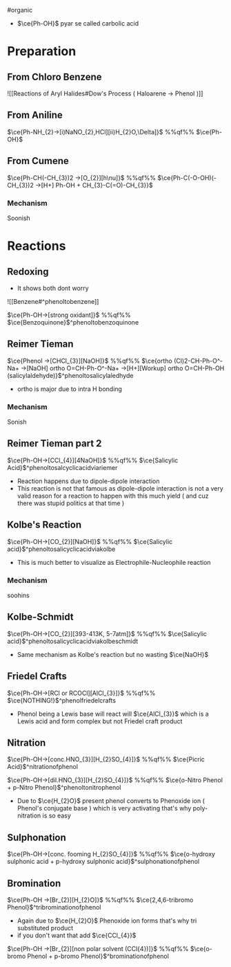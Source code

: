 #organic 

- $\ce{Ph-OH}$ pyar se called carbolic acid

# Preparation

## From Chloro Benzene

![[Reactions of Aryl Halides#Dow's Process ( Haloarene -> Phenol )]]

## From Aniline

$\ce{Ph-NH_{2}->[i)NaNO_{2},HCl][ii)H_{2}O,\Delta]}$ %%qf%% $\ce{Ph-OH}$

## From Cumene

$\ce{Ph-CH(-CH_{3})2 ->[O_{2}][h\nu]}$ %%qf%% $\ce{Ph-C(-O-OH)(-CH_{3})2 ->[H+] Ph-OH + CH_{3}-C(=O)-CH_{3}}$

### Mechanism
Soonish

# Reactions

## Redoxing

- It shows both dont worry

![[Benzene#^phenoltobenzene]]

$\ce{Ph-OH->[strong oxidant]}$ %%qf%% $\ce{Benzoquinone}$^phenoltobenzoquinone

## Reimer Tieman

$\ce{Phenol ->[CHCl_{3}][NaOH]}$ %%qf%% $\ce{ortho (Cl)2-CH-Ph-O^-Na+ ->[NaOH] ortho O=CH-Ph-O^-Na+ ->[H+][Workup] ortho O=CH-Ph-OH (salicylaldehyde)}$^phenoltosalicylaledhyde

- ortho is major due to intra H bonding
### Mechanism
Sonish
## Reimer Tieman part 2

$\ce{Ph-OH->[CCl_{4}][4NaOH]}$ %%qf%% $\ce{Salicylic Acid}$^phenoltosalcyclicacidviariemer

- Reaction happens due to dipole-dipole interaction 
- This reaction is not that famous as dipole-dipole interaction is not a very valid reason for a reaction to happen with this much yield ( and cuz there was stupid politics at that time )

## Kolbe's Reaction

$\ce{Ph-OH->[CO_{2}][NaOH]}$ %%qf%% $\ce{Salicylic acid}$^phenoltosalicyclicacidviakolbe

- This is much better to visualize as Electrophile-Nucleophile reaction

### Mechanism
soohins

## Kolbe-Schmidt

$\ce{Ph-OH->[CO_{2}][393-413K, 5-7atm]}$ %%qf%% $\ce{Salicylic acid}$^phenoltosalicyclicacidviakolbeschmidt

- Same mechanism as Kolbe's reaction but no wasting $\ce{NaOH}$

## Friedel Crafts

$\ce{Ph-OH->[RCl or RCOCl][AlCl_{3}]}$ %%qf%% $\ce{NOTHING!}$^phenolfriedelcrafts

- Phenol being a Lewis base will react will $\ce{AlCl_{3}}$ which is a Lewis acid and form complex but not Friedel craft product

## Nitration

$\ce{Ph-OH->[conc.HNO_{3}][H_{2}SO_{4}]}$ %%qf%% $\ce{Picric Acid}$^nitrationofphenol

$\ce{Ph-OH->[dil.HNO_{3}][H_{2}SO_{4}]}$ %%qf%% $\ce{o-Nitro Phenol + p-Nitro Phenol}$^phenoltonitrophenol

- Due to $\ce{H_{2}O}$ present phenol converts to Phenoxide ion ( Phenol's conjugate base ) which is very activating that's why poly-nitration is so easy

## Sulphonation

$\ce{Ph-OH->[conc. fooming H_{2}SO_{4}]}$ %%qf%% $\ce{o-hydroxy sulphonic acid + p-hydroxy sulphonic acid}$^sulphonationofphenol

## Bromination

$\ce{Ph-OH ->[Br_{2}][H_{2}O]}$ %%qf%% $\ce{2,4,6-tribromo Phenol}$^tribrominationofphenol

- Again due to $\ce{H_{2}O}$ Phenoxide ion forms that's why tri substituted product
- if you don't want that add $\ce{CCl_{4}}$

$\ce{Ph-OH ->[Br_{2}][non polar solvent (CCl{4})]}$ %%qf%% $\ce{o-bromo Phenol + p-bromo Phenol}$^brominationofphenol

